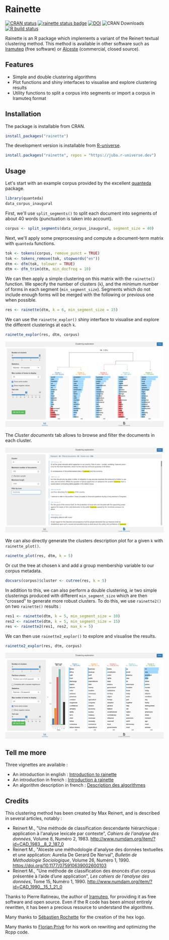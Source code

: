 # Rainette  

[![CRAN status](https://www.r-pkg.org/badges/version-ago/rainette)](https://cran.r-project.org/package=rainette)
[![rainette status badge](https://juba.r-universe.dev/badges/rainette)](https://juba.r-universe.dev)
[![DOI](https://zenodo.org/badge/153594739.svg)](https://zenodo.org/badge/latestdoi/153594739)
![CRAN Downloads](https://cranlogs.r-pkg.org/badges/last-month/rainette)
[![R build status](https://github.com/juba/rainette/workflows/R-CMD-check/badge.svg)](https://github.com/juba/rainette/actions?query=workflow%3AR-CMD-check)
<!-- [![Coverage status](https://codecov.io/gh/juba/rainette/branch/master/graph/badge.svg)](https://codecov.io/github/juba/rainette?branch=master) -->

Rainette is an R package which implements a variant of the Reinert textual clustering method. This method is available in other software such as [Iramuteq](http://www.iramuteq.org/) (free software) or [Alceste](https://www.image-zafar.com/Logiciel.html) (commercial, closed source).

## Features

- Simple and double clustering algorithms
- Plot functions and shiny interfaces to visualise and explore clustering results
- Utility functions to split a corpus into segments or import a corpus in Iramuteq format

## Installation

The package is installable from CRAN.

```r
install_packages("rainette")
```

The development version is installable from [R-universe](https://r-universe.dev).

```r
install.packages("rainette", repos = "https://juba.r-universe.dev")
```

## Usage

Let's start with an example corpus provided by the excellent [quanteda](https://quanteda.io) package.

```r
library(quanteda)
data_corpus_inaugural
```

First, we'll use `split_segments()` to split each document into segments of about 40 words (punctuation is taken into account).

```r
corpus <- split_segments(data_corpus_inaugural, segment_size = 40)
```

Next, we'll apply some preprocessing and compute a document-term matrix with `quanteda` functions.

```r
tok <- tokens(corpus, remove_punct = TRUE)
tok <- tokens_remove(tok, stopwords("en"))
dtm <- dfm(tok, tolower = TRUE)
dtm <- dfm_trim(dtm, min_docfreq = 10)
```

We can then apply a simple clustering on this matrix with the `rainette()` function. We specify the number of clusters (`k`), and the minimum number of forms in each segment (`min_segment_size`). Segments which do not include enough forms will be merged with the following or previous one when possible.

```r
res <- rainette(dtm, k = 6, min_segment_size = 15)
```

We can use the `rainette_explor()` shiny interface to visualise and explore the different clusterings at each `k`.

```r
rainette_explor(res, dtm, corpus)
```

![rainette_explor() interface](man/figures/rainette_explor_plot_en.png)

The *Cluster documents* tab allows to browse and filter the documents in each cluster.

![rainette_explor() documents tab](man/figures/rainette_explor_docs_en.png)

We can also directly generate the clusters description plot for a given `k` with `rainette_plot()`.

```r
rainette_plot(res, dtm, k = 5)
```

Or cut the tree at chosen `k` and add a group membership variable to our corpus metadata.

```r
docvars(corpus)$cluster <- cutree(res, k = 5)
```

In addition to this, we can also perform a double clustering, *ie* two simple clusterings produced with different `min_segment_size` which are then "crossed" to generate more robust clusters. To do this, we use `rainette2()` on two `rainette()` results :

```r
res1 <- rainette(dtm, k = 5, min_segment_size = 10)
res2 <- rainette(dtm, k = 5, min_segment_size = 15)
res <- rainette2(res1, res2, max_k = 5)
```

We can then use `rainette2_explor()` to explore and visualise the results.

```r
rainette2_explor(res, dtm, corpus)
```

![rainette2_explor() interface](man/figures/rainette2_explor_en.png)

## Tell me more

Three vignettes are available :

- An introduction in english : [Introduction to rainette](https://juba.github.io/rainette/articles/introduction_en.html)
- An introduction in french : [Introduction à rainette](https://juba.github.io/rainette/articles/introduction_usage.html)
- An algorithm description in french : [Description des algorithmes](https://juba.github.io/rainette/articles/algorithmes.html)

## Credits

This clustering method has been created by Max Reinert, and is described in several articles, notably :

- Reinert M., "Une méthode de classification descendante hiérarchique : application à l'analyse lexicale par contexte", *Cahiers de l'analyse des données*, Volume 8, Numéro 2, 1983. <http://www.numdam.org/item/?id=CAD_1983__8_2_187_0>
- Reinert M., "Alceste une méthodologie d'analyse des données textuelles et une application: Aurelia De Gerard De Nerval", *Bulletin de Méthodologie Sociologique*, Volume 26, Numéro 1, 1990. <https://doi.org/10.1177/075910639002600103>
- Reinert M., "Une méthode de classification des énoncés d’un corpus présentée à l’aide d’une application", *Les cahiers de l’analyse des données*, Tome 15, Numéro 1, 1990. <http://www.numdam.org/item/?id=CAD_1990__15_1_21_0>

Thanks to Pierre Ratineau, the author of [Iramuteq](http://www.iramuteq.org/), for providing it as free software and open source. Even if the R code has been almost entirely rewritten, it has been a precious resource to understand the algorithms.

Many thanks to [Sébastien Rochette](https://github.com/statnmap) for the creation of the hex logo.

Many thanks to [Florian Privé](https://github.com/privefl/) for his work on rewriting and optimizing the Rcpp code.
